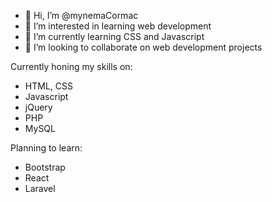 - 👋 Hi, I’m @mynemaCormac
- 👀 I’m interested in learning web development
- 🌱 I’m currently learning CSS and Javascript
- 💞️ I’m looking to collaborate on web development projects

Currently honing my skills on:
  - HTML, CSS
  - Javascript
  - jQuery
  - PHP
  - MySQL

Planning to learn:
  - Bootstrap
  - React
  - Laravel

<!--- - 📫 How to reach me ... --->

<!---
mynemaCormac/mynemaCormac is a ✨ special ✨ repository because its `README.md` (this file) appears on your GitHub profile.
You can click the Preview link to take a look at your changes.
--->
